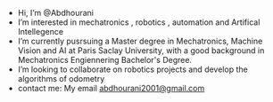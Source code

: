 -  Hi, I’m @Abdhourani
-  I’m interested in mechatronics , robotics , automation and Artifical Intellegence
-  I’m currently pusrsuing a Master degree in Mechatronics, Machine Vision and AI at Paris Saclay University, with a good background in Mechatronics Engiennering Bachelor's Degree.
-  I’m looking to collaborate on robotics projects and develop the algorithms of odometry 
-  contact me: My email abdhourani2001@gmail.com

<!---
Abdhourani/Abdhourani is a ✨ special ✨ repository because its `README.md` (this file) appears on your GitHub profile.
You can click the Preview link to take a look at your changes.
--->
